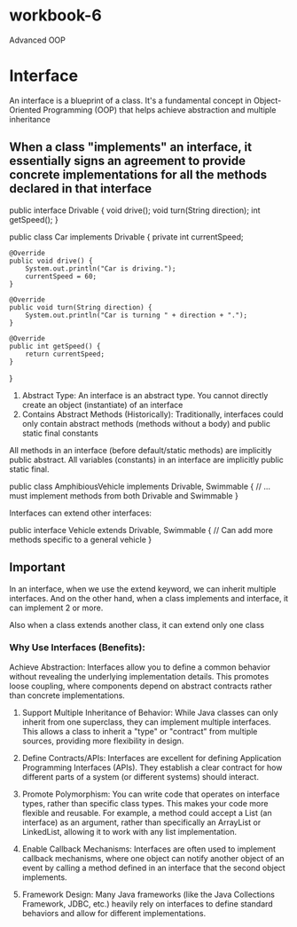 # workbook-6
Advanced OOP
# Interface
  An interface is a blueprint of a class. It's a fundamental concept in Object-Oriented Programming (OOP) that helps achieve abstraction and multiple inheritance 

 ## When a class "implements" an interface, it essentially signs an agreement to provide concrete implementations for all the methods declared in that interface
 <!-- Example -->

 public interface Drivable {
    void drive();
    void turn(String direction);
    int getSpeed();
}

<!-- Implement and make write logic in method -->

public class Car implements Drivable {
    private int currentSpeed;

    @Override
    public void drive() {
        System.out.println("Car is driving.");
        currentSpeed = 60;
    }

    @Override
    public void turn(String direction) {
        System.out.println("Car is turning " + direction + ".");
    }

    @Override
    public int getSpeed() {
        return currentSpeed;
    }
}

1) Abstract Type: An interface is an abstract type. You cannot directly create an object (instantiate) of an interface
2) Contains Abstract Methods (Historically): Traditionally, interfaces could only contain abstract methods (methods without a body) and public static final constants

All methods in an interface (before default/static methods) are implicitly public abstract.
All variables (constants) in an interface are implicitly public static final.

<!-- Class can have 2 or more interfaces implemented -->
public class AmphibiousVehicle implements Drivable, Swimmable {
    // ... must implement methods from both Drivable and Swimmable
}

Interfaces can extend other interfaces:

public interface Vehicle extends Drivable, Swimmable {
    // Can add more methods specific to a general vehicle
}

## Important
In an interface, when we use the extend keyword, we can inherit multiple interfaces. And on the other hand, when a class implements and interface, it can implement 2 or more.

Also when a class extends another class, it can extend only one class


### Why Use Interfaces (Benefits):

Achieve Abstraction: Interfaces allow you to define a common behavior without revealing the underlying implementation details. This promotes loose coupling, where components depend on abstract contracts rather than concrete implementations.

1) Support Multiple Inheritance of Behavior: While Java classes can only inherit from one superclass, they can implement multiple interfaces. This allows a class to inherit a "type" or "contract" from multiple sources, providing more flexibility in design.

2) Define Contracts/APIs: Interfaces are excellent for defining Application Programming Interfaces (APIs). They establish a clear contract for how different parts of a system (or different systems) should interact.

3) Promote Polymorphism: You can write code that operates on interface types, rather than specific class types. This makes your code more flexible and reusable. For example, a method could accept a List (an interface) as an argument, rather than specifically an ArrayList or LinkedList, allowing it to work with any list implementation.
4) Enable Callback Mechanisms: Interfaces are often used to implement callback mechanisms, where one object can notify another object of an event by calling a method defined in an interface that the second object implements.
5) Framework Design: Many Java frameworks (like the Java Collections Framework, JDBC, etc.) heavily rely on interfaces to define standard behaviors and allow for different implementations.



